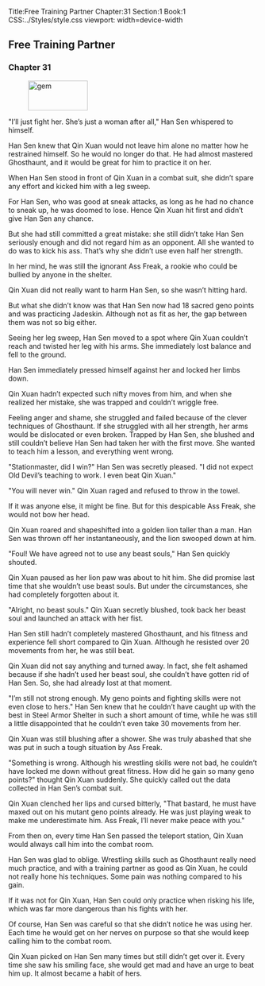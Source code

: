 Title:Free Training Partner 
Chapter:31 
Section:1 
Book:1 
CSS:../Styles/style.css 
viewport: width=device-width
  
## Free Training Partner
### Chapter 31 
<figure>
	<img src="../Images/gem.gif" alt="gem" id="gem" width="120" height="60" />
</figure>
  

  
  "I’ll just fight her. She’s just a woman after all," Han Sen whispered to himself.

Han Sen knew that Qin Xuan would not leave him alone no matter how he restrained himself. So he would no longer do that. He had almost mastered Ghosthaunt, and it would be great for him to practice it on her.

When Han Sen stood in front of Qin Xuan in a combat suit, she didn’t spare any effort and kicked him with a leg sweep.

For Han Sen, who was good at sneak attacks, as long as he had no chance to sneak up, he was doomed to lose. Hence Qin Xuan hit first and didn’t give Han Sen any chance.

But she had still committed a great mistake: she still didn’t take Han Sen seriously enough and did not regard him as an opponent. All she wanted to do was to kick his ass. That’s why she didn’t use even half her strength.

In her mind, he was still the ignorant Ass Freak, a rookie who could be bullied by anyone in the shelter.

Qin Xuan did not really want to harm Han Sen, so she wasn’t hitting hard.

But what she didn’t know was that Han Sen now had 18 sacred geno points and was practicing Jadeskin. Although not as fit as her, the gap between them was not so big either.

Seeing her leg sweep, Han Sen moved to a spot where Qin Xuan couldn’t reach and twisted her leg with his arms. She immediately lost balance and fell to the ground.

Han Sen immediately pressed himself against her and locked her limbs down.

Qin Xuan hadn’t expected such nifty moves from him, and when she realized her mistake, she was trapped and couldn’t wriggle free.

Feeling anger and shame, she struggled and failed because of the clever techniques of Ghosthaunt. If she struggled with all her strength, her arms would be dislocated or even broken. Trapped by Han Sen, she blushed and still couldn’t believe Han Sen had taken her with the first move. She wanted to teach him a lesson, and everything went wrong.

"Stationmaster, did I win?" Han Sen was secretly pleased. "I did not expect Old Devil’s teaching to work. I even beat Qin Xuan."

"You will never win." Qin Xuan raged and refused to throw in the towel.

If it was anyone else, it might be fine. But for this despicable Ass Freak, she would not bow her head.

Qin Xuan roared and shapeshifted into a golden lion taller than a man. Han Sen was thrown off her instantaneously, and the lion swooped down at him.

"Foul! We have agreed not to use any beast souls," Han Sen quickly shouted.

Qin Xuan paused as her lion paw was about to hit him. She did promise last time that she wouldn’t use beast souls. But under the circumstances, she had completely forgotten about it.

"Alright, no beast souls." Qin Xuan secretly blushed, took back her beast soul and launched an attack with her fist.

Han Sen still hadn’t completely mastered Ghosthaunt, and his fitness and experience fell short compared to Qin Xuan. Although he resisted over 20 movements from her, he was still beat.

Qin Xuan did not say anything and turned away. In fact, she felt ashamed because if she hadn’t used her beast soul, she couldn’t have gotten rid of Han Sen. So, she had already lost at that moment.

"I’m still not strong enough. My geno points and fighting skills were not even close to hers." Han Sen knew that he couldn’t have caught up with the best in Steel Armor Shelter in such a short amount of time, while he was still a little disappointed that he couldn’t even take 30 movements from her.

Qin Xuan was still blushing after a shower. She was truly abashed that she was put in such a tough situation by Ass Freak.

"Something is wrong. Although his wrestling skills were not bad, he couldn’t have locked me down without great fitness. How did he gain so many geno points?" thought Qin Xuan suddenly. She quickly called out the data collected in Han Sen’s combat suit.

Qin Xuan clenched her lips and cursed bitterly, "That bastard, he must have maxed out on his mutant geno points already. He was just playing weak to make me underestimate him. Ass Freak, I’ll never make peace with you."

From then on, every time Han Sen passed the teleport station, Qin Xuan would always call him into the combat room.

Han Sen was glad to oblige. Wrestling skills such as Ghosthaunt really need much practice, and with a training partner as good as Qin Xuan, he could not really hone his techniques. Some pain was nothing compared to his gain.

If it was not for Qin Xuan, Han Sen could only practice when risking his life, which was far more dangerous than his fights with her.

Of course, Han Sen was careful so that she didn’t notice he was using her. Each time he would get on her nerves on purpose so that she would keep calling him to the combat room.

Qin Xuan picked on Han Sen many times but still didn’t get over it. Every time she saw his smiling face, she would get mad and have an urge to beat him up. It almost became a habit of hers.
